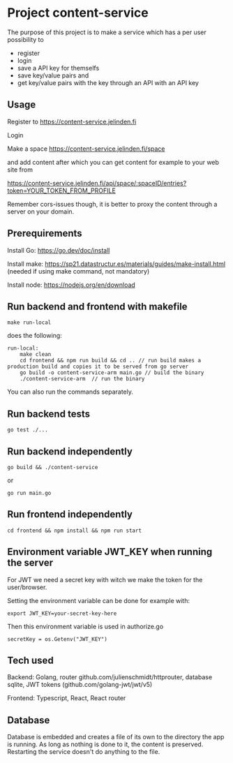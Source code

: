 # Project content-service

The purpose of this project is to make a service which has a per user possibility to 
* register
* login
* save a API key for themselfs
* save key/value pairs and
* get key/value pairs with the key through an API with an API key


## Usage

Register to https://content-service.jelinden.fi

Login

Make a space https://content-service.jelinden.fi/space

and add content after which you can get content for example to your web site from

https://content-service.jelinden.fi/api/space/:spaceID/entries?token=YOUR_TOKEN_FROM_PROFILE

Remember cors-issues though, it is better to proxy the content through a server on your domain.

## Prerequirements

Install Go: https://go.dev/doc/install

Install make: https://sp21.datastructur.es/materials/guides/make-install.html
(needed if using make command, not mandatory)

Install node: https://nodejs.org/en/download

## Run backend and frontend with makefile

`make run-local`

does the following:

```
run-local:
	make clean
 	cd frontend && npm run build && cd .. // run build makes a production build and copies it to be served from go server
 	go build -o content-service-arm main.go // build the binary
 	./content-service-arm  // run the binary
 ```

You can also run the commands separately.

## Run backend tests

`go test ./...`


## Run backend independently

`go build && ./content-service`

or

`go run main.go`

## Run frontend independently

`cd frontend && npm install && npm run start`


## Environment variable JWT_KEY when running the server

For JWT we need a secret key with witch we make the token for the user/browser.

Setting the environment variable can be done for example with:

`export JWT_KEY=your-secret-key-here`

Then this environment variable is used in authorize.go

`secretKey = os.Getenv("JWT_KEY")`

## Tech used

Backend: Golang, router github.com/julienschmidt/httprouter, database sqlite, JWT tokens (github.com/golang-jwt/jwt/v5)

Frontend: Typescript, React, React router

## Database

Database is embedded and creates a file of its own to the directory the app is running. As long as nothing is done to it, the content is preserved.
Restarting the service doesn't do anything to the file.
